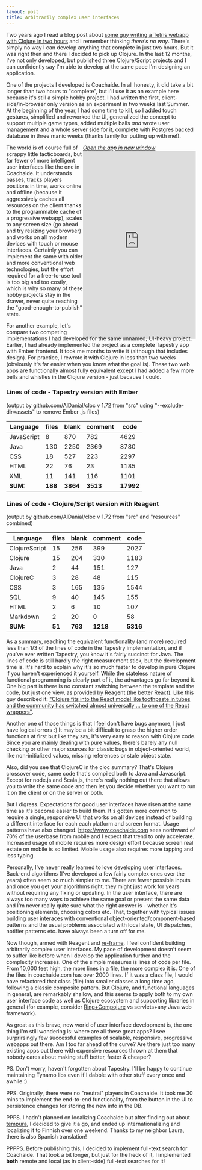```yaml
---
layout: post
title: Arbitrarily complex user interfaces
---
```


Two years ago I read a blog post about [some guy writing a Tetris webapp with Clojure in two hours](http://timothypratley.blogspot.com/2015/07/you-should-be-using-figwheelreagent.html) and I remember thinking *there's no way*. There's simply no way I can develop anything that complete in just two hours. But it was right then and there I decided to pick up Clojure. In the last 12 months, I've not only developed, but published three Clojure/Script projects and I can confidently say I'm able to develop at the same pace I'm designing an application.

One of the projects I developed is Coachaide. In all honesty, it did take a bit longer than two hours to "complete", but I'll use it as an example here because it's still a simple hobby project. I had written the first, client-side/in-browser only version as an experiment in two weeks last Summer. At the beginning of the year, I had some time to kill, so I added touch gestures, simplified and reworked the UI, generalized the concept to support multiple game types, added multiple balls *and* wrote user management and a whole server side for it, complete with Postgres backed database in three manic weeks (thanks family for putting up with me!).

<div markdown="0" style="float: right;width: 40%;height: 500px;min-width: 300px;">
<div><a target="blank" href="https://soccer.coachaide.com/shared/play/4087e526-1d7b-400e-b12c-4b171c5c796b"><i>Open the app in new window</i></a></div>
<iframe style="width: 100%; height: 100%" src="https://soccer.coachaide.com/shared/play/4087e526-1d7b-400e-b12c-4b171c5c796b" frameborder="0">
</iframe>
</div>

The world is of course full of scrappy little tacticboards, but far fewer of more intelligent user interfaces like the one in Coachaide. It understands passes, tracks players positions in time, works online and offline (because it aggressively caches all resources on the client thanks to the programmable cache of a progressive webapp), scales to any screen size (go ahead and try resizing your browser) and works on all modern devices with touch or mouse interfaces. Certainly you can implement the same with older and more conventional web technologies, but the effort required for a free-to-use tool is too big and too costly, which is why so many of these hobby projects stay in the drawer, never quite reaching the "good-enough-to-publish" state.

For another example, let's compare two competing implementations I had developed for the same unnamed, UI-heavy project. Earlier, I had already implemented the project as a complete Tapestry app with Ember frontend. It took me months to write it (although that includes design). For practice, I rewrote it with Clojure in less than two weeks (obviously it's far easier when you know what the goal is). These two web apps are functionally almost fully equivalent except I had added a few more bells and whistles in the Clojure version - just because I could.

### Lines of code - Tapestry version with Ember
(output by github.com/AlDanial/cloc v 1.72 from "src" using "--exclude-dir=assets"
 to remove Ember .js files)

Language           |  files     |     blank    |  comment    |    code  |
-------------------|------------|--------------|-------------|----------|
JavaScript         |     8      |       870    |      782    |    4629  |
Java               |    130     |      2250    |     2369    |    8780  |
CSS                |     18     |       527    |      223    |    2297  |
HTML               |     22     |        76    |       23    |    1185  |
XML                |     11     |       141    |      116    |    1101  |
**SUM:**           |  **188**   |    **3864**  |   **3513**  | **17992**|

### Lines of code - Clojure/Script version with Reagent
(output by github.com/AlDanial/cloc v 1.72 from "src" and "resources" combined)

Language        |    files     |    blank    |  comment      |     code   |
----------------|--------------|-------------|---------------|------------|
ClojureScript   |       15     |      256    |      399      |     2027   |
Clojure         |       15     |      204    |      330      |     1183   |
Java            |        2     |       44    |      151      |      127   |
ClojureC        |        3     |       28    |       48      |      115   |
CSS             |        3     |      165    |      135      |     1544   |
SQL             |        9     |       40    |      145      |      155   |
HTML            |        2     |        6    |       10      |      107   |
Markdown        |        2     |       20    |        0      |       58   |
**SUM:**        |   **51**     |  **763**    |  **1218**     | **5316**   |

As a summary, reaching the equivalent functionality (and more) required less than 1/3 of the lines of code in the Tapestry implementation, and if you've ever written Tapestry, you know it's fairly succinct for Java. The lines of code is still hardly the right measurement stick, but the development time is. It's hard to explain why it's so much faster to develop in pure Clojure if you haven't experienced it yourself. While the stateless nature of functional programming is clearly part of it, the advantages go far beyond it. One big part is there is no constant switching between the template and the code, but just one view, as provided by Reagent (the better React). Like this guy described it: ["Clojure fits into the React model like toothpaste in tubes and the community has switched almost universally ... to one of the React wrappers"](https://news.ycombinator.com/item?id=9490638).

Another one of those things is that I feel don't have bugs anymore, I just have logical errors :) It may be a bit difficult to grasp the higher order functions at first but like they say, it's very easy to reason with Clojure code. Since you are mainly dealing with pure values, there's barely any null checking or other major sources for classic bugs in object-oriented world, like non-initialized values, missing references or stale object state.

Also, did you see that ClojureC in the cloc summary? That's Clojure crossover code, same code that's compiled both to Java and Javascript. Except for node.js and Scala.js, there's really nothing out there that allows you to write the same code and then let you decide whether you want to run it on the client or on the server or both.

But I digress. Expectations for good user interfaces have risen at the same time as it's become easier to build them. It's gotten more common to require a single, responsive UI that works on all devices instead of building a different interface for each each platform and screen format. Usage patterns have also changed. <https://www.coachaide.com> sees northward of 70% of the userbase from mobile and I expect that trend to only accelerate. Increased usage of mobile requires more design effort because screen real estate on mobile is so limited. Mobile usage also requires more tapping and less typing.

Personally, I've never really learned to love developing user interfaces. Back-end algorithms (I've developed a few fairly complex ones over the years) often seem so much simpler to me. There are fewer possible inputs and once you get your algorithms right, they might just work for years without requiring any fixing or updating. In the user interface, there are always too many ways to achieve the same goal or present the same data and I'm never really quite sure what the right answer is - whether it's positioning elements, choosing colors etc. That, together with typical issues building user interaces with conventional object-oriented/component-based patterns and the usual problems associated with local state, UI dispatches, notifier patterns etc. have always been a turn off for me.

Now though, armed with Reagent and [re-frame](https://github.com/Day8/re-frame), I feel confident building arbitrarily complex user interfaces. My pace of development doesn't seem to suffer like before when I develop the application further and the complexity increases. One of the simple measures is lines of code per file. From 10,000 feet high, the more lines in a file, the more complex it is. One of the files in coachaide.com has over 2000 lines. If it was a class file, I would have refactored that class (file) into smaller classes a long time ago, following a classic composite pattern. But Clojure, and functional languages in general, are remarkably shallow, and this seems to apply both to my own user interface code as well as Clojure ecosystem and supporting libraries in general (for example, consider [Ring+Compojure](http://clojure-doc.org/articles/tutorials/basic_web_development.html) vs servlets+any Java web framework).

As great as this brave, new world of user interface development is, the one thing I'm still wondering is: where are all these great apps? I see surprirsingly few successful examples of scalable, responsive, progressive webapps out there. Am I too far ahead of the curve? Are there just too many existing apps out there with expensive resources thrown at them that nobody cares about making stuff better, faster & cheaper?

PS. Don't worry, haven't forgotten about Tapestry. I'll be happy to continue maintaining Tynamo libs even if I dabble with other stuff every once and awhile :)

PPS. Originally, there were no "neutral" players in Coachaide. It took me 30 mins to implement the end-to-end functionality, from the button in the UI to persistence changes for storing the new info in the DB.

PPPS. I hadn't planned on localizing Coachaide but after finding out about [tempura](https://github.com/ptaoussanis/tempura), I decided to give it a go, and ended up internationalizing and localizing it to Finnish over one weekend. Thanks to my neighbor Laura, there is also Spanish translation!

PPPPS. Before publishing this, I decided to implement full-text search for Coachaide. That took a bit longer, but just for the heck of it, I implemented **both** remote and local (as in client-side) full-text searches for it!

